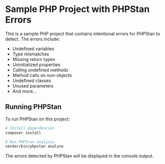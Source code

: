 # Sample PHP Project with PHPStan Errors

This is a sample PHP project that contains intentional errors for PHPStan to detect.
The errors include:

- Undefined variables
- Type mismatches
- Missing return types
- Uninitialized properties
- Calling undefined methods
- Method calls on non-objects
- Undefined classes
- Unused parameters
- And more...

## Running PHPStan

To run PHPStan on this project:

```bash
# Install dependencies
composer install

# Run PHPStan analysis
vendor/bin/phpstan analyse
```

The errors detected by PHPStan will be displayed in the console output.
